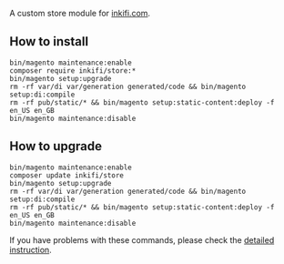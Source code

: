 A custom store module for [inkifi.com](https://frugue.com).

## How to install
```
bin/magento maintenance:enable
composer require inkifi/store:*
bin/magento setup:upgrade
rm -rf var/di var/generation generated/code && bin/magento setup:di:compile
rm -rf pub/static/* && bin/magento setup:static-content:deploy -f en_US en_GB
bin/magento maintenance:disable
```

## How to upgrade
```
bin/magento maintenance:enable
composer update inkifi/store
bin/magento setup:upgrade
rm -rf var/di var/generation generated/code && bin/magento setup:di:compile
rm -rf pub/static/* && bin/magento setup:static-content:deploy -f en_US en_GB
bin/magento maintenance:disable
```

If you have problems with these commands, please check the [detailed instruction](https://mage2.pro/t/263).